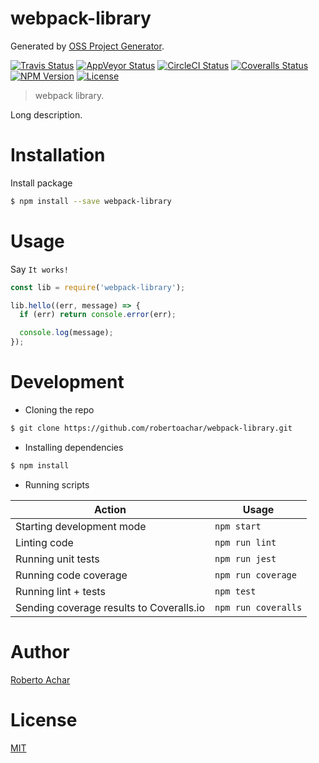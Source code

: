 # webpack-library

Generated by [OSS Project Generator](http://bit.ly/generator-oss-project).

[![Travis Status][travis-badge]][travis-url]
[![AppVeyor Status][appveyor-badge]][appveyor-url]
[![CircleCI Status][circleci-badge]][circleci-url]
[![Coveralls Status][coveralls-badge]][coveralls-url]
[![NPM Version][npm-badge]][npm-url]
[![License][license-badge]][license-url]

> webpack library.

Long description.

# Installation

Install package

```bash
$ npm install --save webpack-library
```

# Usage

Say `It works!`

```js
const lib = require('webpack-library');

lib.hello((err, message) => {
  if (err) return console.error(err);

  console.log(message);
});
```

# Development

- Cloning the repo

```bash
$ git clone https://github.com/robertoachar/webpack-library.git
```

- Installing dependencies

```bash
$ npm install
```

- Running scripts

| Action                                   | Usage               |
| ---------------------------------------- | ------------------- |
| Starting development mode                | `npm start`         |
| Linting code                             | `npm run lint`      |
| Running unit tests                       | `npm run jest`      |
| Running code coverage                    | `npm run coverage`  |
| Running lint + tests                     | `npm test`          |
| Sending coverage results to Coveralls.io | `npm run coveralls` |

# Author

[Roberto Achar](https://twitter.com/robertoachar)

# License

[MIT](https://github.com/robertoachar/webpack-library/blob/master/LICENSE)

[travis-badge]: https://travis-ci.org/robertoachar/webpack-library.svg?branch=master
[travis-url]: https://travis-ci.org/robertoachar/webpack-library
[appveyor-badge]: https://ci.appveyor.com/api/projects/status/github/robertoachar/webpack-library?branch=master&svg=true
[appveyor-url]: https://ci.appveyor.com/project/robertoachar/webpack-library
[circleci-badge]: https://circleci.com/gh/robertoachar/webpack-library/tree/master.svg?style=shield
[circleci-url]: https://circleci.com/gh/robertoachar/webpack-library
[coveralls-badge]: https://coveralls.io/repos/github/robertoachar/webpack-library/badge.svg?branch=master
[coveralls-url]: https://coveralls.io/github/robertoachar/webpack-library?branch=master
[npm-badge]: https://img.shields.io/npm/v/webpack-library.svg
[npm-url]: https://www.npmjs.com/package/webpack-library
[license-badge]: https://img.shields.io/github/license/robertoachar/webpack-library.svg
[license-url]: https://opensource.org/licenses/MIT
